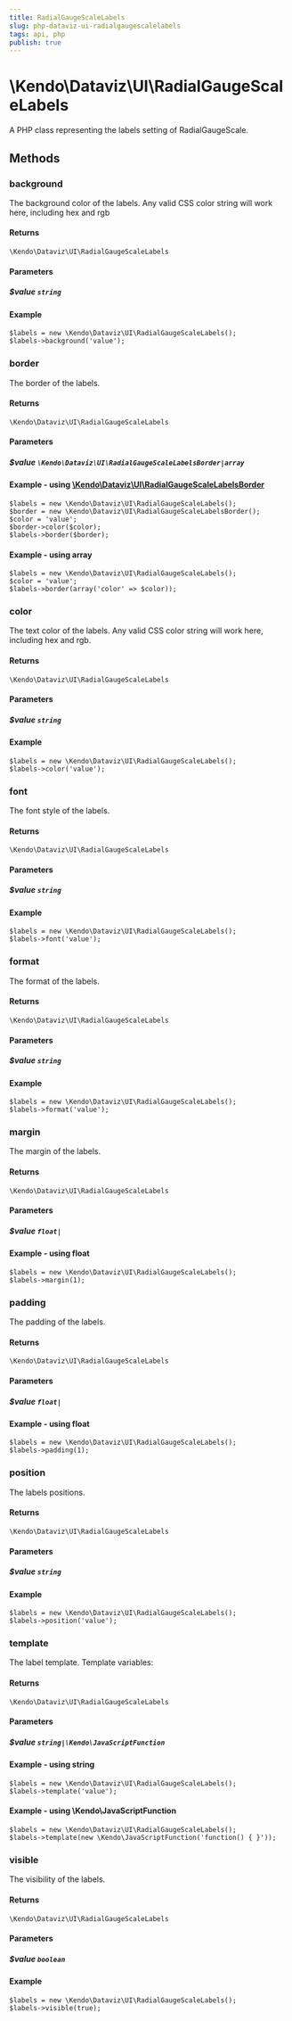 ```yaml
---
title: RadialGaugeScaleLabels
slug: php-dataviz-ui-radialgaugescalelabels
tags: api, php
publish: true
---
```


# \Kendo\Dataviz\UI\RadialGaugeScaleLabels

A PHP class representing the labels setting of RadialGaugeScale.


## Methods

### background
The background color of the labels.
Any valid CSS color string will work here, including hex and rgb

#### Returns
`\Kendo\Dataviz\UI\RadialGaugeScaleLabels`

#### Parameters

##### $value `string`



#### Example 
    $labels = new \Kendo\Dataviz\UI\RadialGaugeScaleLabels();
    $labels->background('value');

### border

The border of the labels.

#### Returns
`\Kendo\Dataviz\UI\RadialGaugeScaleLabels`

#### Parameters

##### $value `\Kendo\Dataviz\UI\RadialGaugeScaleLabelsBorder|array`


#### Example - using [\Kendo\Dataviz\UI\RadialGaugeScaleLabelsBorder](/api/wrappers/php/kendo/dataviz/ui/radialgaugescalelabelsborder)

    $labels = new \Kendo\Dataviz\UI\RadialGaugeScaleLabels();
    $border = new \Kendo\Dataviz\UI\RadialGaugeScaleLabelsBorder();
    $color = 'value';
    $border->color($color);
    $labels->border($border);

#### Example - using array

    $labels = new \Kendo\Dataviz\UI\RadialGaugeScaleLabels();
    $color = 'value';
    $labels->border(array('color' => $color));

### color
The text color of the labels.
Any valid CSS color string will work here, including hex and rgb.

#### Returns
`\Kendo\Dataviz\UI\RadialGaugeScaleLabels`

#### Parameters

##### $value `string`



#### Example 
    $labels = new \Kendo\Dataviz\UI\RadialGaugeScaleLabels();
    $labels->color('value');

### font
The font style of the labels.

#### Returns
`\Kendo\Dataviz\UI\RadialGaugeScaleLabels`

#### Parameters

##### $value `string`



#### Example 
    $labels = new \Kendo\Dataviz\UI\RadialGaugeScaleLabels();
    $labels->font('value');

### format
The format of the labels.

#### Returns
`\Kendo\Dataviz\UI\RadialGaugeScaleLabels`

#### Parameters

##### $value `string`



#### Example 
    $labels = new \Kendo\Dataviz\UI\RadialGaugeScaleLabels();
    $labels->format('value');

### margin
The margin of the labels.

#### Returns
`\Kendo\Dataviz\UI\RadialGaugeScaleLabels`

#### Parameters

##### $value `float|`



#### Example  - using float
    $labels = new \Kendo\Dataviz\UI\RadialGaugeScaleLabels();
    $labels->margin(1);

### padding
The padding of the labels.

#### Returns
`\Kendo\Dataviz\UI\RadialGaugeScaleLabels`

#### Parameters

##### $value `float|`



#### Example  - using float
    $labels = new \Kendo\Dataviz\UI\RadialGaugeScaleLabels();
    $labels->padding(1);

### position
The labels positions.

#### Returns
`\Kendo\Dataviz\UI\RadialGaugeScaleLabels`

#### Parameters

##### $value `string`



#### Example 
    $labels = new \Kendo\Dataviz\UI\RadialGaugeScaleLabels();
    $labels->position('value');

### template
The label template.
Template variables:

#### Returns
`\Kendo\Dataviz\UI\RadialGaugeScaleLabels`

#### Parameters

##### $value `string|\Kendo\JavaScriptFunction`



#### Example  - using string
    $labels = new \Kendo\Dataviz\UI\RadialGaugeScaleLabels();
    $labels->template('value');

#### Example  - using \Kendo\JavaScriptFunction
    $labels = new \Kendo\Dataviz\UI\RadialGaugeScaleLabels();
    $labels->template(new \Kendo\JavaScriptFunction('function() { }'));

### visible
The visibility of the labels.

#### Returns
`\Kendo\Dataviz\UI\RadialGaugeScaleLabels`

#### Parameters

##### $value `boolean`



#### Example 
    $labels = new \Kendo\Dataviz\UI\RadialGaugeScaleLabels();
    $labels->visible(true);

